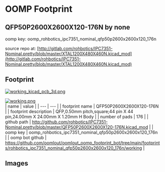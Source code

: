 # OOMP Footprint  
## QFP50P2600X2600X120-176N  by none  
  
oomp key: oomp_rohbotics_ipc7351_nominal_qfp50p2600x2600x120_176n  
  
source repo at: [http://gitlab.com/rohbotics/IPC7351-Nominal.pretty/blob/master/XTAL1200X480X460N.kicad_mod](http://gitlab.com/rohbotics/IPC7351-Nominal.pretty/blob/master/XTAL1200X480X460N.kicad_mod)  
## Footprint  
  
[![working_kicad_pcb_3d.png](working_kicad_pcb_3d_600.png)](working_kicad_pcb_3d.png)  
  
[![working.png](working_600.png)](working.png)  
| name | value | 
| --- | --- | 
| footprint name | QFP50P2600X2600X120-176N | 
| footprint description | QFP,0.50mm pitch,square;44 pin X 44 pin,24.00mm X 24.00mm X 1.20mm H Body | 
| number of pads | 176 | 
| github path | http://github.com/rohbotics/IPC7351-Nominal.pretty/blob/master/QFP50P2600X2600X120-176N.kicad_mod | 
| oomp key | oomp_rohbotics_ipc7351_nominal_qfp50p2600x2600x120_176n | 
| oomp bot github | https://github.com/oomlout/oomlout_oomp_footprint_bot/tree/main/footprints/rohbotics_ipc7351_nominal_qfp50p2600x2600x120_176n/working | 
## Images  
